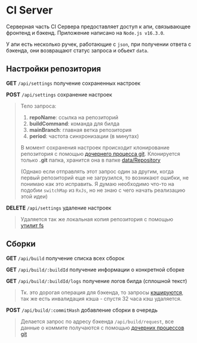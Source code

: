 # CI Server

Серверная часть CI Сервера предоставляет доступ к апи, связывающее фронтенд и бэкенд. Приложение написано на `Node.js v16.3.0`.

У апи есть несколько ручек, работающие с `json`,
при получении ответа с бэкенда, они возвращают статус запроса и обьект `data`.

## Настройки репозитория

**GET** `/api/settings` получение сохраненных настроек

**POST** `/api/settings` cохранение настроек

> Тело запроса:
>
> 1. **repoName**: ссылка на репозиторий
> 2. **buildCommand**: команда для билда
> 3. **mainBranch**: главная ветка репозитория
> 4. **period**: частота синхронизации (в минутах)
>
> В момент сохранения настроек происходит клонирование репозитория с помощью [дочернего процесса git](https://github.com/Super-Cereal/CiServer/blob/master/src/utils/childProcesses/gitCloneRepo.js). Клонируется только **.git** папка,
> хранится она в папке [data/Repository](https://github.com/Super-Cereal/CiServer/tree/master/data)
>
> (Однако если отправлять этот запрос один за другим, когда первый репозиторий еще не загрузился, то возникают ошибки, не понимаю как это исправить. Я думаю необходимо что-то на подобии `switchMap` из `RxJs`, но не знаю с чего начать реализацию этой идеи)

**DELETE** `/api/settings` удаление настроек

> Удаляется так же локальная копия репозитория с помощью [утилит fs](https://github.com/Super-Cereal/CiServer/blob/master/src/utils/deleteSavedStructures.js)

## Сборки

**GET** `/api/build` получение списка всех сборок

**GET** `/api/build/:buildId` получение информации о конкретной сборке

**GET** `/api/build/:buildId/logs` получение логов билда (сплошной текст)

> Тк. это дорогая операция для бэкенда, то запросы [кэшируются](https://github.com/Super-Cereal/CiServer/blob/master/src/utils/cacheBuildLogs.js), так же есть инвалидация кэша - спустя 32 часа кэш удаляется.

**POST** `/api/build/:commitHash` добавление сборки в очередь

> Делается запрос по адресу бэкенда `/api/build/request`,
> все данные о коммите получаются с помощью [дочерних процессов git](https://github.com/Super-Cereal/CiServer/blob/master/src/utils/childProcesses/gitGetCommitData.js)
